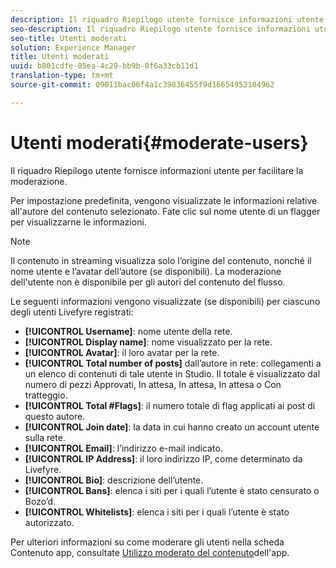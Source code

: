 ```yaml
---
description: Il riquadro Riepilogo utente fornisce informazioni utente per facilitare la moderazione.
seo-description: Il riquadro Riepilogo utente fornisce informazioni utente per facilitare la moderazione.
seo-title: Utenti moderati
solution: Experience Manager
title: Utenti moderati
uuid: b801cdfe-05ea-4c29-bb9b-0f6a33cb11d1
translation-type: tm+mt
source-git-commit: 09011bac06f4a1c39836455f9d16654952184962

---
```



# Utenti moderati{#moderate-users}

Il riquadro Riepilogo utente fornisce informazioni utente per facilitare la moderazione.

Per impostazione predefinita, vengono visualizzate le informazioni relative all'autore del contenuto selezionato. Fate clic sul nome utente di un flagger per visualizzarne le informazioni.

>[!NOTE]
>
>Il contenuto in streaming visualizza solo l’origine del contenuto, nonché il nome utente e l’avatar dell’autore (se disponibili). La moderazione dell'utente non è disponibile per gli autori del contenuto del flusso.

Le seguenti informazioni vengono visualizzate (se disponibili) per ciascuno degli utenti Livefyre registrati:

* **[!UICONTROL Username]**: nome utente della rete.
* **[!UICONTROL Display name]**: nome visualizzato per la rete.
* **[!UICONTROL Avatar]**: il loro avatar per la rete.
* **[!UICONTROL Total number of posts]** dall’autore in rete: collegamenti a un elenco di contenuti di tale utente in Studio. Il totale è visualizzato dal numero di pezzi Approvati, In attesa, In attesa, In attesa o Con tratteggio.
* **[!UICONTROL Total #Flags]**: il numero totale di flag applicati ai post di questo autore.
* **[!UICONTROL Join date]**: la data in cui hanno creato un account utente sulla rete.
* **[!UICONTROL Email]**: l’indirizzo e-mail indicato.
* **[!UICONTROL IP Address]**: il loro indirizzo IP, come determinato da Livefyre.
* **[!UICONTROL Bio]**: descrizione dell’utente.
* **[!UICONTROL Bans]**: elenca i siti per i quali l’utente è stato censurato o Bozo’d.
* **[!UICONTROL Whitelists]**: elenca i siti per i quali l’utente è stato autorizzato.

Per ulteriori informazioni su come moderare gli utenti nella scheda Contenuto app, consultate [Utilizzo moderato del contenuto](/help/using/c-features-livefyre/c-about-moderation/c-moderate-content-using-app-content.md#c_moderate_content_using_app_content)dell'app.
